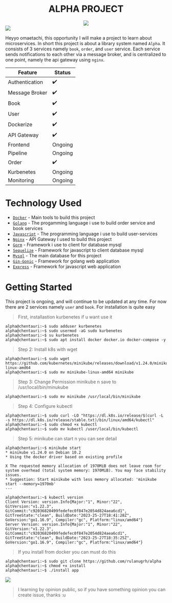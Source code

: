 <h1 align="center"> ALPHA PROJECT </h1>
<div align="center">
    <img src="https://wallpapercave.com/wp/wp2763910.gif" />
</div>

<img src="https://user-images.githubusercontent.com/73097560/115834477-dbab4500-a447-11eb-908a-139a6edaec5c.gif">

Heyyo omaetachi, this opportunity I will make a project to learn about microservices. In short this project is about a library system named `Alpha`. It consists of 3 services namely `book`, `order`, and `user` service. Each service sends notifications to each other via a message broker, and is centralized to one point, namely the api gateway using `nginx`.

| Feature             | Status              | 
|---------------------|---------------------|
| Authentication      | :heavy_check_mark:  |
| Message Broker      | :heavy_check_mark:  |
| Book                | :heavy_check_mark:  |
| User                | :heavy_check_mark:  |
| Dockerize           | :heavy_check_mark:  |
| API Gateway         | :heavy_check_mark:  |
| Frontend            | Ongoing             |
| Pipeline            | Ongoing             |
| Order               | :heavy_check_mark:  |
| Kurbenetes          | Ongoing             |
| Monitoring          | Ongoing             |

# Technology Used
- [`Docker`](https://www.docker.com) - Main tools to build this project
- [`Golang`](https://go.dev) - The progamming language i use to build order service and book services
- [`Javascript`](https://developer.mozilla.org/en-US/docs/Web/javascript) - The programming language i use to build user-services
- [`Nginx`](https://www.nginx.com/) - API Gateway I used to build this project
- [`Gorm`](https://gorm.io/gorm) - Framework i use to client for database mysql
- [`Sequelize`](https://sequelize.org) - Framework for javascript to client database mysql
- [`Mysql`](https://www.mysql.com) - The main database for this project
- [`Gin-Gonic`](https://gin-gonic.com) - Framework for golang web application
- [`Express`](https://google.com) - Framework for javascript web application

# Getting Started
This project is ongoing, and will continue to be updated at any time. For now there are 2 services namely `user` and `book`. For installation is quite easy 

> First, installastion kurbenetes if u want use it
```console
alpha@chentauri:~$ sudo adduser kurbenetes
alpha@chentauri:~$ sudo usermod -aG sudo kurbenetes
alpha@chentauri:~$ su kurbenetes
alpha@chentauri:~$ sudo apt install docker docker.io docker-compose -y
```

> Step 2: Install k8s with wget
```console
alpha@chentauri:~$ sudo wget https://github.com/kubernetes/minikube/releases/download/v1.24.0/minikube-linux-amd64
alpha@chentauri:~$ sudo mv minikube-linux-amd64 minikube
```

> Step 3: Change Permission minikube n save to /usr/local/bin/minukube
```console
alpha@chentauri:~$ sudo mv minikube /usr/local/bin/minikube
```

> Step 4: Configure kubectl
```console
alpha@chentauri:~$ sudo curl -LO "https://dl.k8s.io/release/$(curl -L -s https://dl.k8s.io/release/stable.txt)/bin/linux/amd64/kubectl"
alpha@chentauri:~$ sudo chmod +x kubectl
alpha@chentauri:~$ sudo mv kubectl /user/local/bin/kubectl
```

> Step 5: minikube can start n you can see detail
```console
alpha@chentauri:~$ minikube start
* minikube v1.24.0 on Debian 10.2
* Using the docker driver based on existing profile

X The requested memory allocation of 1970MiB does not leave room for system overhead (total system memory: 1970MiB). You may face stability issues.
* Suggestion: Start minikube with less memory allocated: 'minikube start --memory=1970mb'
---

alpha@chentauri:~$ kubectl version
Client Version: version.Info{Major:"1", Minor:"22", GitVersion:"v1.22.3", GitCommit:"c92036820499fedefec0f847e2054d824aea6cd1", GitTreeState:"clean", BuildDate:"2023-25-27T18:41:28Z", GoVersion:"go1.16.9", Compiler:"gc", Platform:"linux/amd64"}
Server Version: version.Info{Major:"1", Minor:"22", GitVersion:"v1.22.3", GitCommit:"c92036820499fedefec0f847e2054d824aea6cd1", GitTreeState:"clean", BuildDate:"2023-25-27T18:35:25Z", GoVersion:"go1.16.9", Compiler:"gc", Platform:"linux/amd64"}
```

> If you install from docker you can must do this
```console
alpha@chentauri:~$ sudo git clone https://github.com/rulanugrh/alpha
alpha@chentauri:~$ chmod +x install
alpha@chentauri:~$ ./install app
```

<img src="https://user-images.githubusercontent.com/73097560/115834477-dbab4500-a447-11eb-908a-139a6edaec5c.gif">


> I learning by opinion public, so if you have something opinion you can create issue, thanks :u 